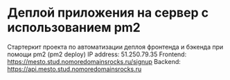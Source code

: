 # Деплой приложения на сервер с использованием pm2

Стартеркит проекта по автоматизации деплоя фронтенда и бэкенда при помощи pm2 (pm2 deploy)
IP address: 51.250.79.35
Frontend: https://mesto.stud.nomoredomainsrocks.ru/signup
Backend: https://api.mesto.stud.nomoredomainsrocks.ru
